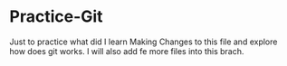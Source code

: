 # Practice-Git
Just to practice what did I learn
Making Changes to this file and explore how does git works.
I will also add fe more files into this brach.
